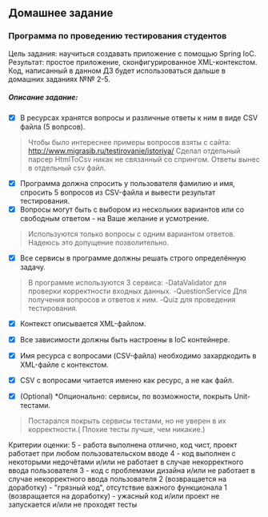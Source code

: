 ## Домашнее задание
### Программа по проведению тестирования студентов
Цель задания: научиться создавать приложение с помощью Spring IoC.
Результат: простое приложение, сконфигурированное XML-контекстом.
Код, написанный в данном ДЗ будет использоваться дальше в домашних заданиях №№ 2-5.

##### Описание задание:

- [x] В ресурсах хранятся вопросы и различные ответы к ним в виде CSV файла (5 вопрсов).
> Чтобы было интереснее примеры вопросов взяты с сайта:
> http://www.migrasib.ru/testirovanie/istoriya/
> Сделал отдельный парсер HtmlToCsv никак не связанный со спрингом.
> Ответы вынес в отдельный csv файл.

- [x] Программа должна спросить у пользователя фамилию и имя, спросить 5 вопросов из CSV-файла и вывести результат тестирования.
- [x] Вопросы могут быть с выбором из нескольких вариантов или со свободным ответом - на Ваше желание и усмотрение.
> Используются только вопросы с одним вариантом ответов. Надеюсь это допущение позволительно. 

- [x] Все сервисы в программе должны решать строго определённую задачу.
> В программе используются 3 сервиса:
> -DataValidator для проверки корректности входных данных.
> -QuestionService Для получения вопросов и ответов к ним.
> -Quiz для проведения тестирования.

- [x] Контекст описывается XML-файлом.
- [x] Все зависимости должны быть настроены в IoC контейнере.
- [x] Имя ресурса с вопросами (CSV-файла) необходимо захардкодить в XML-файле с контекстом.
- [x] CSV с вопросами читается именно как ресурс, а не как файл.

- [x] \(Optional) *Опционально: сервисы, по возможности, покрыть Unit-тестами.
> Постарался покрыть сервисы тестами, но не уверен в их корректности.( Плохие тесты лучше, чем никакие.)

Критерии оценки: 5 - работа выполнена отлично, код чист, проект работает при любом пользовательском вводе
4 - код выполнен с некоторыми недочётами и/или не работает в случае некорректного ввода пользователя
3 - код с проблемами дизайна и/или не работает в случае некорректного ввода пользователя
2 (возвращается на доработку) - "грязный код", отсутствие важного функционала
1 (возвращается на доработку) - ужасный код и/или проект не запускается и/или не проходят тесты